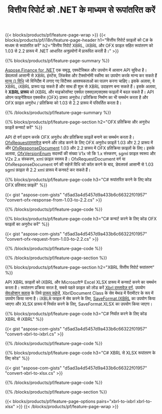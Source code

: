 ﻿---
title: वित्तीय रिपोर्ट को .NET के माध्यम से रूपांतरित करें
url: /hi/net/conversion/
description:  वित्तीय रिपोर्ट को XBRL, iXBRL(इनलाइन xbrl) और OFX फ़ाइल फ़ोमैट में .NET लाइब्रेरी के माध्यम से परिवर्तित करने के लिए C# कोड।
---
{{< blocks/products/pf/feature-page-wrap >}}
{{< blocks/products/pf/i18n/feature-page-header h1="वित्तीय रिपोर्ट फ़ाइलों को C# के माध्यम से रूपांतरित करें" h2="वित्तीय रिपोर्ट XBRL, iXBRL और OFX फ़ाइल सहित रूपांतरण को 1.03 से 2.2 प्रारूप में .NET आधारित अनुप्रयोगों में प्रारूपित करती है।" >}}

{{% blocks/products/pf/feature-page-summary %}}

[Aspose.Finance for .NET](https://products.aspose.com/finance/net/) एक समृद्ध, एक्स्टेंसिबल और उपयोग में आसान API सुविधा है। डेवलपर्स आसानी से XBRL इंस्टेंस, लिंकबेस और टैक्सोनॉमी स्कीमा का उपयोग करके मान्य कर सकते हैं [मान्य () विधि](https://apireference.aspose.com/finance/net/aspose.finance.xbrl/xbrlinstance/methods/validate) जो विनिर्देश में लगाए गए सिंटैक्स आवश्यकताओं का पालन करना चाहिए। इसके अलावा, वे XBRL, iXBRL प्रारूप पढ़ सकते हैं और साथ ही शुरू से XBRL उदाहरण बना सकते हैं। इसके अलावा, वे **XBRL प्रारूप** को iXBRL और माइक्रोसॉफ्ट एक्सेल एक्सएलएसएक्स फाइलों में बदल सकते हैं। API ओपन फाइनेंशियल एक्सचेंज (OFX) प्रारूप अनुरोध / प्रतिक्रिया निर्माण का भी समर्थन करता है और OFX फ़ाइल अनुरोध / प्रतिक्रिया को 1.03 से 2.2 प्रारूप में परिवर्तित करता है।

{{% /blocks/products/pf/feature-page-summary %}}

{{% blocks/products/pf/feature-page-section h2="OFX प्रतिक्रिया और अनुरोध फ़ाइलें कनवर्ट करें" %}}

API दो वर्ग प्रदान करके OFX अनुरोध और प्रतिक्रिया फ़ाइलें बनाने का समर्थन करता है। [OfxRequestदस्तावेज़](https://apireference.aspose.com/finance/net/aspose.finance.ofx/ofxrequestdocument) बनाने और लोड करने के लिए OFX अनुरोध फ़ाइलें 1.03 और 2.2 प्रारूप में और [OfxResponseDocument](https://apireference.aspose.com/finance/net/aspose.finance.ofx/ofxresponsedocument) 1.03 और 2.2 प्रारूप में OFX प्रतिक्रिया फ़ाइलों के लिए। इसके अलावा, [OfxVersionEnum](https://apireference.aspose.com/finance/net/aspose.finance.ofx/ofxversionenum) सदस्यों की संख्या V1x जो कि 1.x संस्करण, sgml फ़ाइल स्वरूप और V2x 2.x संस्करण, xml फ़ाइल स्वरूप है। OfxRequestDocument वर्ग या OfxResponseDocument वर्ग की सहेजें विधि को कॉल करने के बाद, डेवलपर्स आसानी से 1.03 sgml फ़ाइल से 2.2 xml प्रारूप में कनवर्ट कर सकते हैं।


{{% blocks/products/pf/feature-page-code h3="C# रूपांतरित करने के लिए कोड OFX प्रतिसाद फ़ाइलें" %}}

{{< gist "aspose-com-gists" "d5ad3a4d5457d9a433b6c66322f01957" "convert-ofx-response-from-1.03-to-2.2.cs" >}} 

{{% /blocks/products/pf/feature-page-code %}}

{{% blocks/products/pf/feature-page-code h3="C# कन्वर्ट करने के लिए कोड OFX फाइलों का अनुरोध करें" %}}

{{< gist "aspose-com-gists" "d5ad3a4d5457d9a433b6c66322f01957" "convert-ofx-request-from-1.03-to-2.2.cs" >}} 

{{% /blocks/products/pf/feature-page-code %}}

{{% /blocks/products/pf/feature-page-section %}}

{{% blocks/products/pf/feature-page-section h2="XBRL वित्तीय रिपोर्ट रूपांतरण" %}}

API XBRL फ़ाइलों को iXBRL और Microsoft® Excel XLSX प्रारूप में कनवर्ट करने का समर्थन करता है। रूपांतरण प्रक्रिया सरल है, सबसे पहले फ़ाइल को लोड करें [Xbrl दस्तावेज़ वर्ग](https://apireference.aspose.com/finance/net/aspose.finance.xbrl/xbrldocument). उपयोग [सेवऑप्शन क्लास](https://apireference.aspose.com/finance/net/aspose.finance.xbrl/saveoptions) के लिये [प्रारूप सहेजें](https://apireference.aspose.com/finance/net/aspose.finance.xbrl/saveoptions/properties/saveformat), XbrlDocument Class के सेव मेथड में पैरामीटर के रूप में उपयोग किया जाना है। iXBLR फाइल में सेव करने के लिए, [SaveFormat.IXBRL](https://apireference.aspose.com/finance/net/aspose.finance.xbrl/saveformat) का उपयोग किया जाएगा और XLSX प्रारूप में निर्यात करने के लिए, SaveFormat.XLSX का उपयोग किया जाएगा।

{{% blocks/products/pf/feature-page-code h3="C# निर्यात करने के लिए कोड XBRL से iXBRL" %}}

{{< gist "aspose-com-gists" "d5ad3a4d5457d9a433b6c66322f01957" "convert-xbrl-to-ixbrl.cs" >}} 

{{% /blocks/products/pf/feature-page-code %}}

{{% blocks/products/pf/feature-page-code h3="C# XBRL से XLSX रूपांतरण के लिए कोड" %}}

{{< gist "aspose-com-gists" "d5ad3a4d5457d9a433b6c66322f01957" "convert-xbrl-to-xlsx.cs" >}} 

{{% /blocks/products/pf/feature-page-code %}}

{{% /blocks/products/pf/feature-page-section %}}

{{< blocks/products/pf/feature-page-options pairs="xbrl-to-ixbrl xbrl-to-xlsx" >}}
{{< /blocks/products/pf/feature-page-wrap >}}